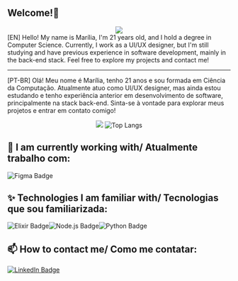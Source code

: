 ## Welcome!👋
<div align="center"><img src="https://64.media.tumblr.com/c70e8fcdf61a132a873f99db163896a2/tumblr_o48ggtdpJA1sfmahro1_400.gifv"/></div>
[EN]
Hello! My name is Marília, I'm 21 years old, and I hold a degree in Computer Science. Currently, I work as a UI/UX designer, but I'm still studying and have previous experience in software development, mainly in the back-end stack. Feel free to explore my projects and contact me!

---------------------------------------------------------------------------------
[PT-BR]
Olá! Meu nome é Marília, tenho 21 anos e sou formada em Ciência da Computação. Atualmente atuo como UI/UX designer, mas ainda estou estudando e tenho experiência anterior em desenvolvimento de software, principalmente na stack back-end. Sinta-se à vontade para explorar meus projetos e entrar em contato comigo!

<div align="center">
  
  ![](https://github-readme-streak-stats.herokuapp.com/?user=mariliabarbosa&theme=github_dark&hide_border=true) ![Top Langs](https://github-readme-stats.vercel.app/api/top-langs/?username=mariliabarbosa&layout=donut&theme=github_dark&hide_border=true)
  
</div>

## 🔭 I am currently working with/ Atualmente trabalho com:
<img src="https://img.shields.io/badge/Figma-orange?style=for-the-badge&logo=figma&logoColor=white" alt="Figma Badge"/>

## ✨ Technologies I am familiar with/ Tecnologias que sou familiarizada:

<img src="https://img.shields.io/badge/Elixir-purple?style=for-the-badge&logo=elixir&logoColor=white" alt="Elixir Badge"/><img src="https://img.shields.io/badge/Node.js-green?style=for-the-badge&logo=node.js&logoColor=white" alt="Node.js Badge"/><img src="https://img.shields.io/badge/Python-blue?style=for-the-badge&logo=python&logoColor=white" alt="Python Badge"/>

## 📫 How to contact me/ Como me contatar:
<div id="badges">
  <a href="https://www.linkedin.com/in/mariliarbarbosa/"><img src="https://img.shields.io/badge/LinkedIn-blue?style=for-the-badge&logo=linkedin&logoColor=white" alt="LinkedIn Badge"/></a>
</div>

